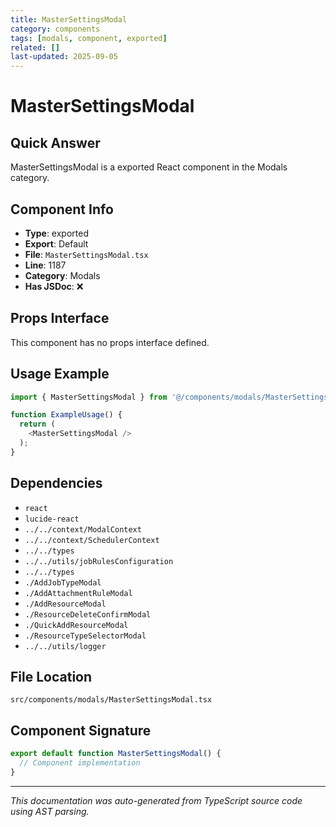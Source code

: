 ```yaml
---
title: MasterSettingsModal
category: components
tags: [modals, component, exported]
related: []
last-updated: 2025-09-05
---
```


# MasterSettingsModal

## Quick Answer
MasterSettingsModal is a exported React component in the Modals category.

## Component Info

- **Type**: exported
- **Export**: Default
- **File**: `MasterSettingsModal.tsx`
- **Line**: 1187
- **Category**: Modals
- **Has JSDoc**: ❌

## Props Interface

This component has no props interface defined.

## Usage Example

```typescript
import { MasterSettingsModal } from '@/components/modals/MasterSettingsModal';

function ExampleUsage() {
  return (
    <MasterSettingsModal />
  );
}
```

## Dependencies


- `react`
- `lucide-react`
- `../../context/ModalContext`
- `../../context/SchedulerContext`
- `../../types`
- `../../utils/jobRulesConfiguration`
- `../../types`
- `./AddJobTypeModal`
- `./AddAttachmentRuleModal`
- `./AddResourceModal`
- `./ResourceDeleteConfirmModal`
- `./QuickAddResourceModal`
- `./ResourceTypeSelectorModal`
- `../../utils/logger`


## File Location

`src/components/modals/MasterSettingsModal.tsx`

## Component Signature

```typescript
export default function MasterSettingsModal() { 
  // Component implementation
}
```

---

*This documentation was auto-generated from TypeScript source code using AST parsing.*